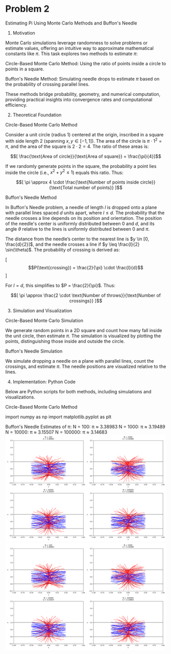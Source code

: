 # Problem 2
Estimating Pi Using Monte Carlo Methods and Buffon's Needle

1. Motivation

Monte Carlo simulations leverage randomness to solve problems or estimate values, offering an intuitive way to approximate mathematical constants like $\pi$. This task explores two methods to estimate $\pi$:





Circle-Based Monte Carlo Method: Using the ratio of points inside a circle to points in a square.



Buffon's Needle Method: Simulating needle drops to estimate $\pi$ based on the probability of crossing parallel lines.

These methods bridge probability, geometry, and numerical computation, providing practical insights into convergence rates and computational efficiency.

2. Theoretical Foundation

Circle-Based Monte Carlo Method

Consider a unit circle (radius 1) centered at the origin, inscribed in a square with side length 2 (spanning $x, y \in [-1, 1]$). The area of the circle is $\pi \cdot 1^2 = \pi$, and the area of the square is $2 \cdot 2 = 4$. The ratio of these areas is:

$$[ \frac{\text{Area of circle}}{\text{Area of square}} = \frac{\pi}{4}]$$

If we randomly generate points in the square, the probability a point lies inside the circle (i.e., $x^2 + y^2 \leq 1$) equals this ratio. Thus:

$$[ \pi \approx 4 \cdot \frac{\text{Number of points inside circle}}{\text{Total number of points}} ]$$

Buffon's Needle Method

In Buffon's Needle problem, a needle of length $l$ is dropped onto a plane with parallel lines spaced $d$ units apart, where $l \leq d$. The probability that the needle crosses a line depends on its position and orientation. The position of the needle's center is uniformly distributed between 0 and $d$, and its angle $\theta$ relative to the lines is uniformly distributed between 0 and $\pi$.

The distance from the needle’s center to the nearest line is $y \in [0, \frac{d}{2}]$, and the needle crosses a line if $y \leq \frac{l}{2} \sin(\theta)$. The probability of crossing is derived as:

[ $$P(\text{crossing}) = \frac{2}{\pi} \cdot \frac{l}{d}$$ ] 

For $l = d$, this simplifies to $P = \frac{2}{\pi}$. Thus:

$$[ \pi \approx \frac{2 \cdot \text{Number of throws}}{\text{Number of crossings}} ]$$

3. Simulation and Visualization

Circle-Based Monte Carlo Simulation

We generate random points in a 2D square and count how many fall inside the unit circle, then estimate $\pi$. The simulation is visualized by plotting the points, distinguishing those inside and outside the circle.

Buffon's Needle Simulation

We simulate dropping a needle on a plane with parallel lines, count the crossings, and estimate $\pi$. The needle positions are visualized relative to the lines.

4. Implementation: Python Code

Below are Python scripts for both methods, including simulations and visualizations.

Circle-Based Monte Carlo Method

 import numpy as np import matplotlib.pyplot as plt

Buffon's Needle Estimates of π:
N = 100: π ≈ 3.38983
N = 1000: π ≈ 3.19489
N = 10000: π ≈ 3.15507
N = 100000: π ≈ 3.14683
![alt text](image-1.png)
![alt text](image-2.png)



